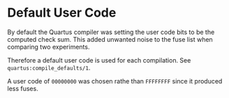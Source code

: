
# Default User Code

By default the Quartus compiler was setting the user code bits to
be the computed check sum. This added unwanted noise to the fuse
list when comparing two experiments.

Therefore a default user code is used for each compilation.
See `quartus:compile_defaults/1`.

A user code of `00000000` was chosen rathe than `FFFFFFFF`
since it produced less fuses.

